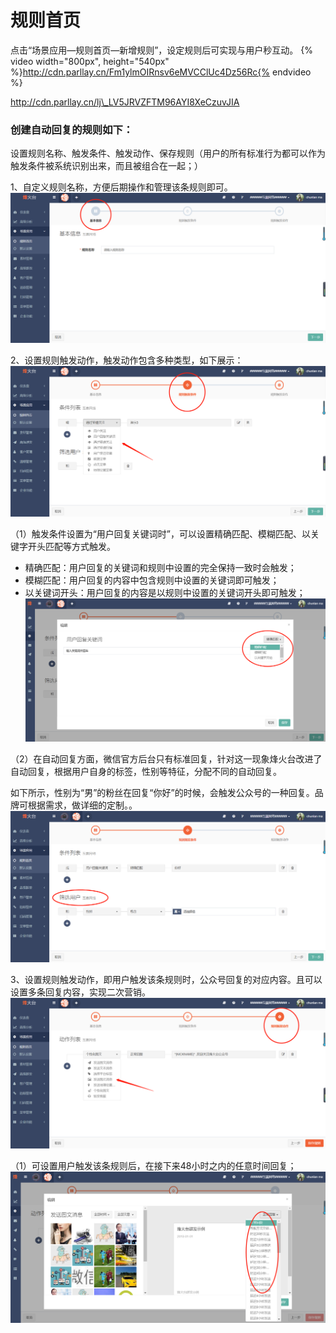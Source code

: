 # 规则首页

点击“场景应用—规则首页—新增规则”，设定规则后可实现与用户秒互动。
{% video width="800px", height="540px" %}http://cdn.parllay.cn/Fm1ylmOIRnsv6eMVCClUc4Dz56Rc{% endvideo %}


http://cdn.parllay.cn/lj\_LV5JRVZFTM96AYI8XeCzuvJIA

### 创建自动回复的规则如下：

设置规则名称、触发条件、触发动作、保存规则（用户的所有标准行为都可以作为触发条件被系统识别出来，而且被组合在一起；）

1、自定义规则名称，方便后期操作和管理该条规则即可。![](/assets/1516590126%281%29.png)

2、设置规则触发动作，触发动作包含多种类型，如下展示：![](/assets/1516590275.png)

（1）触发条件设置为“用户回复关键词时”，可以设置精确匹配、模糊匹配、以关键字开头匹配等方式触发。

* 精确匹配：用户回复的关键词和规则中设置的完全保持一致时会触发；
* 模糊匹配：用户回复的内容中包含规则中设置的关键词即可触发；
* 以关键词开头：用户回复的内容是以规则中设置的关键词开头即可触发；![](/assets/1516350230%281%29.png)

（2）在自动回复方面，微信官方后台只有标准回复，针对这一现象烽火台改进了自动回复，根据用户自身的标签，性别等特征，分配不同的自动回复。

如下所示，性别为“男”的粉丝在回复“你好”的时候，会触发公众号的一种回复。品牌可根据需求，做详细的定制。。![](/assets/1516352684%281%29.png)

3、设置规则触发动作，即用户触发该条规则时，公众号回复的对应内容。且可以设置多条回复内容，实现二次营销。![](/assets/1516590574%281%29.png)

（1）可设置用户触发该条规则后，在接下来48小时之内的任意时间回复；![](/assets/1516350312%281%29.png)

